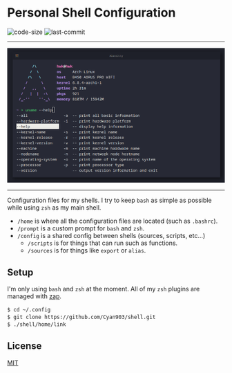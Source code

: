 # Personal Shell Configuration

![code-size](https://img.shields.io/github/languages/code-size/cyan903/shell) ![last-commit](https://img.shields.io/github/last-commit/cyan903/shell)

<hr />

<p align="center">
    <img src="ext/preview.png" />
</p>

<hr />

Configuration files for my shells. I try to keep `bash` as simple as possible while using `zsh` as my main shell.

- `/home` is where all the configuration files are located (such as `.bashrc`).
- `/prompt` is a custom prompt for `bash` and `zsh`.
- `/config` is a shared config between shells (sources, scripts, etc...)
  - `/scripts` is for things that can run such as functions.
  - `/sources` is for things like `export` or `alias`.

## Setup

I'm only using `bash` and `zsh` at the moment. All of my `zsh` plugins are managed with [zap](https://github.com/zap-zsh/zap).

```sh
$ cd ~/.config
$ git clone https://github.com/Cyan903/shell.git
$ ./shell/home/link
```

## License

[MIT](LICENSE)

